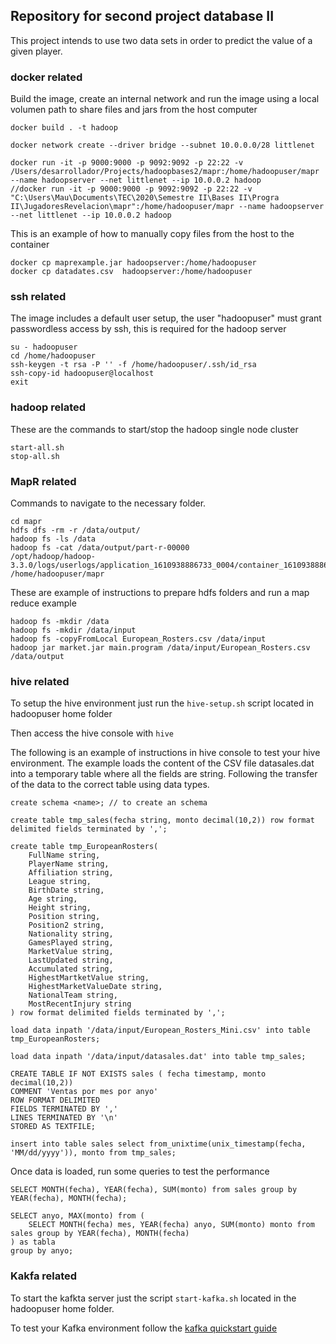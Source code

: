 ## Repository for second project database II
This project intends to use two data sets in order to predict the value of a given player.

### docker related  
Build the image, create an internal network and run the image using a local volumen
path to share files and jars from the host computer
```
docker build . -t hadoop

docker network create --driver bridge --subnet 10.0.0.0/28 littlenet

docker run -it -p 9000:9000 -p 9092:9092 -p 22:22 -v /Users/desarrollador/Projects/hadoopbases2/mapr:/home/hadoopuser/mapr --name hadoopserver --net littlenet --ip 10.0.0.2 hadoop
//docker run -it -p 9000:9000 -p 9092:9092 -p 22:22 -v "C:\Users\Mau\Documents\TEC\2020\Semestre II\Bases II\Progra II\JugadoresRevelacion\mapr":/home/hadoopuser/mapr --name hadoopserver --net littlenet --ip 10.0.0.2 hadoop
```

This is an example of how to manually copy files from the host to the container 
```
docker cp maprexample.jar hadoopserver:/home/hadoopuser
docker cp datadates.csv  hadoopserver:/home/hadoopuser
```

### ssh related
The image includes a default user setup, the user "hadoopuser" must grant passwordless access by ssh, this is required for the hadoop server

```
su - hadoopuser
cd /home/hadoopuser
ssh-keygen -t rsa -P '' -f /home/hadoopuser/.ssh/id_rsa
ssh-copy-id hadoopuser@localhost
exit
```

### hadoop related
These are the commands to start/stop the hadoop single node cluster 
```
start-all.sh
stop-all.sh
```

### MapR related
Commands to navigate to the necessary folder.
```
cd mapr
hdfs dfs -rm -r /data/output/
hadoop fs -ls /data
hadoop fs -cat /data/output/part-r-00000
/opt/hadoop/hadoop-3.3.0/logs/userlogs/application_1610938886733_0004/container_1610938886733_0004_01_000002
/home/hadoopuser/mapr
```

These are example of instructions to prepare hdfs folders and run a map reduce example
```
hadoop fs -mkdir /data
hadoop fs -mkdir /data/input
hadoop fs -copyFromLocal European_Rosters.csv /data/input
hadoop jar market.jar main.program /data/input/European_Rosters.csv /data/output
```

### hive related
To setup the hive environment just run the `hive-setup.sh` script located in hadoopuser home folder

Then access the hive console with `hive`

The following is an example of instructions in hive console to test your hive environment. The example loads the content of the CSV file datasales.dat into a temporary table where all the fields are string. Following the transfer of the data to the correct table using data types. 

```
create schema <name>; // to create an schema

create table tmp_sales(fecha string, monto decimal(10,2)) row format delimited fields terminated by ',';

create table tmp_EuropeanRosters(
    FullName string, 
    PlayerName string, 
    Affiliation string, 
    League string, 
    BirthDate string,
    Age string, 
    Height string, 
    Position string, 
    Position2 string, 
    Nationality string, 
    GamesPlayed string, 
    MarketValue string, 
    LastUpdated string, 
    Accumulated string, 
    HighestMartketValue string, 
    HighestMarketValueDate string, 
    NationalTeam string, 
    MostRecentInjury string
) row format delimited fields terminated by ',';

load data inpath '/data/input/European_Rosters_Mini.csv' into table tmp_EuropeanRosters;

load data inpath '/data/input/datasales.dat' into table tmp_sales;

CREATE TABLE IF NOT EXISTS sales ( fecha timestamp, monto decimal(10,2))
COMMENT 'Ventas por mes por anyo'
ROW FORMAT DELIMITED
FIELDS TERMINATED BY ','
LINES TERMINATED BY '\n'
STORED AS TEXTFILE;

insert into table sales select from_unixtime(unix_timestamp(fecha, 'MM/dd/yyyy')), monto from tmp_sales;
```

Once data is loaded, run some queries to test the performance 
```
SELECT MONTH(fecha), YEAR(fecha), SUM(monto) from sales group by YEAR(fecha), MONTH(fecha);

SELECT anyo, MAX(monto) from (
    SELECT MONTH(fecha) mes, YEAR(fecha) anyo, SUM(monto) monto from sales group by YEAR(fecha), MONTH(fecha)
) as tabla 
group by anyo;
```

### Kakfa related
To start the kafkta server just the script `start-kafka.sh` located in the hadoopuser home folder.

To test your Kafka environment follow the [kafka quickstart guide](https://kafka.apache.org/quickstart) 

